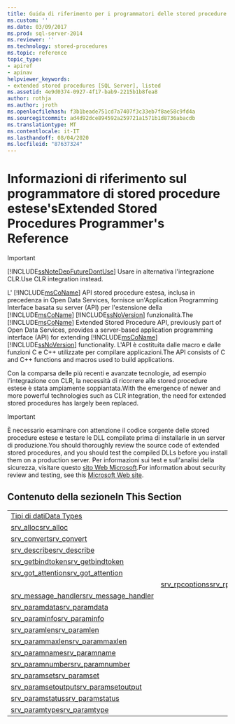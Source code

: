 ```yaml
---
title: Guida di riferimento per i programmatori delle stored procedure estese | Microsoft Docs
ms.custom: ''
ms.date: 03/09/2017
ms.prod: sql-server-2014
ms.reviewer: ''
ms.technology: stored-procedures
ms.topic: reference
topic_type:
- apiref
- apinav
helpviewer_keywords:
- extended stored procedures [SQL Server], listed
ms.assetid: 4e9d0374-0927-4f17-bab9-2215b1b8fea8
author: rothja
ms.author: jroth
ms.openlocfilehash: f3b1beade751cd7a7407f3c33eb7f8ae58c9fd4a
ms.sourcegitcommit: ad4d92dce894592a259721a1571b1d8736abacdb
ms.translationtype: MT
ms.contentlocale: it-IT
ms.lasthandoff: 08/04/2020
ms.locfileid: "87637324"
---
```

# <a name="extended-stored-procedures-programmer39s-reference"></a><span data-ttu-id="9dbeb-102">Informazioni di riferimento sul programmatore di stored procedure estese&#39;s</span><span class="sxs-lookup"><span data-stu-id="9dbeb-102">Extended Stored Procedures Programmer&#39;s Reference</span></span>
    
> [!IMPORTANT]  
>  [!INCLUDE[ssNoteDepFutureDontUse](../../includes/ssnotedepfuturedontuse-md.md)] <span data-ttu-id="9dbeb-103">Usare in alternativa l'integrazione CLR.</span><span class="sxs-lookup"><span data-stu-id="9dbeb-103">Use CLR integration instead.</span></span>  
  
 <span data-ttu-id="9dbeb-104">L' [!INCLUDE[msCoName](../../includes/msconame-md.md)] API stored procedure estesa, inclusa in precedenza in Open Data Services, fornisce un'Application Programming Interface basata su server (API) per l'estensione della [!INCLUDE[msCoName](../../includes/msconame-md.md)] [!INCLUDE[ssNoVersion](../../includes/ssnoversion-md.md)] funzionalità.</span><span class="sxs-lookup"><span data-stu-id="9dbeb-104">The [!INCLUDE[msCoName](../../includes/msconame-md.md)] Extended Stored Procedure API, previously part of Open Data Services, provides a server-based application programming interface (API) for extending [!INCLUDE[msCoName](../../includes/msconame-md.md)] [!INCLUDE[ssNoVersion](../../includes/ssnoversion-md.md)] functionality.</span></span> <span data-ttu-id="9dbeb-105">L'API è costituita dalle macro e dalle funzioni C e C++ utilizzate per compilare applicazioni.</span><span class="sxs-lookup"><span data-stu-id="9dbeb-105">The API consists of C and C++ functions and macros used to build applications.</span></span>  
  
 <span data-ttu-id="9dbeb-106">Con la comparsa delle più recenti e avanzate tecnologie, ad esempio l'integrazione con CLR, la necessità di ricorrere alle stored procedure estese è stata ampiamente soppiantata.</span><span class="sxs-lookup"><span data-stu-id="9dbeb-106">With the emergence of newer and more powerful technologies such as CLR integration, the need for extended stored procedures has largely been replaced.</span></span>  
  
> [!IMPORTANT]  
>  <span data-ttu-id="9dbeb-107">È necessario esaminare con attenzione il codice sorgente delle stored procedure estese e testare le DLL compilate prima di installarle in un server di produzione.</span><span class="sxs-lookup"><span data-stu-id="9dbeb-107">You should thoroughly review the source code of extended stored procedures, and you should test the compiled DLLs before you install them on a production server.</span></span> <span data-ttu-id="9dbeb-108">Per informazioni sui test e sull'analisi della sicurezza, visitare questo [sito Web Microsoft](https://go.microsoft.com/fwlink/?LinkID=54761&amp;clcid=0x409https://msdn.microsoft.com/security/).</span><span class="sxs-lookup"><span data-stu-id="9dbeb-108">For information about security review and testing, see this [Microsoft Web site](https://go.microsoft.com/fwlink/?LinkID=54761&amp;clcid=0x409https://msdn.microsoft.com/security/).</span></span>  
  
## <a name="in-this-section"></a><span data-ttu-id="9dbeb-109">Contenuto della sezione</span><span class="sxs-lookup"><span data-stu-id="9dbeb-109">In This Section</span></span>  
  
|||  
|-|-|  
|[<span data-ttu-id="9dbeb-110">Tipi di dati</span><span class="sxs-lookup"><span data-stu-id="9dbeb-110">Data Types</span></span>](srv-pfield-extended-stored-procedure-api.md)|  
|[<span data-ttu-id="9dbeb-111">srv_alloc</span><span class="sxs-lookup"><span data-stu-id="9dbeb-111">srv_alloc</span></span>](srv-alloc-extended-stored-procedure-api.md)||  
|[<span data-ttu-id="9dbeb-112">srv_convert</span><span class="sxs-lookup"><span data-stu-id="9dbeb-112">srv_convert</span></span>](srv-pfieldex-extended-stored-procedure-api.md)|  
|[<span data-ttu-id="9dbeb-113">srv_describe</span><span class="sxs-lookup"><span data-stu-id="9dbeb-113">srv_describe</span></span>](srv-rpcdb-extended-stored-procedure-api.md)|  
|[<span data-ttu-id="9dbeb-114">srv_getbindtoken</span><span class="sxs-lookup"><span data-stu-id="9dbeb-114">srv_getbindtoken</span></span>](srv-rpcname-extended-stored-procedure-api.md)|  
|[<span data-ttu-id="9dbeb-115">srv_got_attention</span><span class="sxs-lookup"><span data-stu-id="9dbeb-115">srv_got_attention</span></span>](srv-rpcnumber-extended-stored-procedure-api.md)|  
||[<span data-ttu-id="9dbeb-116">srv_rpcoptions</span><span class="sxs-lookup"><span data-stu-id="9dbeb-116">srv_rpcoptions</span></span>](srv-rpcoptions-extended-stored-procedure-api.md)|  
|[<span data-ttu-id="9dbeb-117">srv_message_handler</span><span class="sxs-lookup"><span data-stu-id="9dbeb-117">srv_message_handler</span></span>](srv-rpcowner-extended-stored-procedure-api.md)|  
|[<span data-ttu-id="9dbeb-118">srv_paramdata</span><span class="sxs-lookup"><span data-stu-id="9dbeb-118">srv_paramdata</span></span>](srv-rpcparams-extended-stored-procedure-api.md)|  
|[<span data-ttu-id="9dbeb-119">srv_paraminfo</span><span class="sxs-lookup"><span data-stu-id="9dbeb-119">srv_paraminfo</span></span>](srv-senddone-extended-stored-procedure-api.md)|  
|[<span data-ttu-id="9dbeb-120">srv_paramlen</span><span class="sxs-lookup"><span data-stu-id="9dbeb-120">srv_paramlen</span></span>](srv-sendmsg-extended-stored-procedure-api.md)|  
|[<span data-ttu-id="9dbeb-121">srv_parammaxlen</span><span class="sxs-lookup"><span data-stu-id="9dbeb-121">srv_parammaxlen</span></span>](srv-sendrow-extended-stored-procedure-api.md)|  
|[<span data-ttu-id="9dbeb-122">srv_paramname</span><span class="sxs-lookup"><span data-stu-id="9dbeb-122">srv_paramname</span></span>](srv-setcoldata-extended-stored-procedure-api.md)|  
|[<span data-ttu-id="9dbeb-123">srv_paramnumber</span><span class="sxs-lookup"><span data-stu-id="9dbeb-123">srv_paramnumber</span></span>](srv-setcollen-extended-stored-procedure-api.md)|  
|[<span data-ttu-id="9dbeb-124">srv_paramset</span><span class="sxs-lookup"><span data-stu-id="9dbeb-124">srv_paramset</span></span>](srv-setutype-extended-stored-procedure-api.md)|  
|[<span data-ttu-id="9dbeb-125">srv_paramsetoutput</span><span class="sxs-lookup"><span data-stu-id="9dbeb-125">srv_paramsetoutput</span></span>](srv-willconvert-extended-stored-procedure-api.md)|  
|[<span data-ttu-id="9dbeb-126">srv_paramstatus</span><span class="sxs-lookup"><span data-stu-id="9dbeb-126">srv_paramstatus</span></span>](srv-wsendmsg-extended-stored-procedure-api.md)|  
|[<span data-ttu-id="9dbeb-127">srv_paramtype</span><span class="sxs-lookup"><span data-stu-id="9dbeb-127">srv_paramtype</span></span>](srv-paramtype-extended-stored-procedure-api.md)||  
  
  
